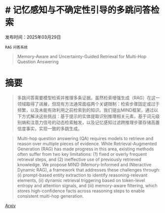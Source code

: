 # # 记忆感知与不确定性引导的多跳问答检索

发布时间：2025年03月29日

`RAG` `问答系统`

> Memory-Aware and Uncertainty-Guided Retrieval for Multi-Hop Question Answering

# 摘要

> 多跳问答需要模型检索并推理多条证据。虽然检索增强生成（RAG）在这一领域取得了进展，但现有方法通常面临两个关键限制：检索步骤固定或过于频繁，以及未能有效利用之前检索到的知识。我们提出MIND框架，通过以下方式解决这些挑战：基于提示的实体提取识别推理相关元素，基于词元级别熵和注意力信号的动态检索触发，以及记忆感知过滤跨推理步骤存储高置信度事实，实现一致的多跳生成。

> Multi-hop question answering (QA) requires models to retrieve and reason over multiple pieces of evidence. While Retrieval-Augmented Generation (RAG) has made progress in this area, existing methods often suffer from two key limitations: (1) fixed or overly frequent retrieval steps, and (2) ineffective use of previously retrieved knowledge.
  We propose MIND (Memory-Informed and INteractive Dynamic RAG), a framework that addresses these challenges through: (i) prompt-based entity extraction to identify reasoning-relevant elements, (ii) dynamic retrieval triggering based on token-level entropy and attention signals, and (iii) memory-aware filtering, which stores high-confidence facts across reasoning steps to enable consistent multi-hop generation.

[Arxiv](https://arxiv.org/abs/2503.23095)